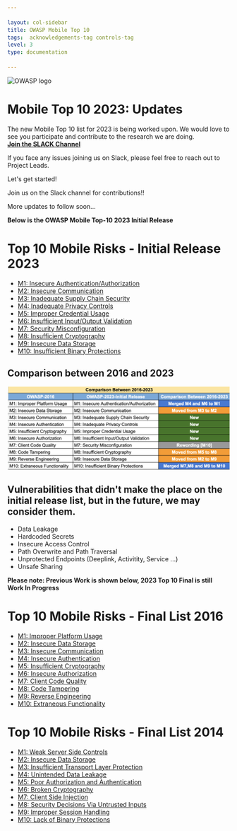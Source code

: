 ```yaml
---

layout: col-sidebar
title: OWASP Mobile Top 10
tags:  acknowledgements-tag controls-tag
level: 3
type: documentation

---
```

![OWASP logo](https://owasp.org/assets/images/logo.png)

# Mobile Top 10 2023: Updates

The new Mobile Top 10 list for 2023 is being worked upon. We would love to see you participate and contribute to the research we are doing.<br>
<b>[Join the SLACK Channel](https://app.slack.com/client/T04T40NHX/C02L2BNTBLP)</b><br>

If you face any issues joining us on Slack, please feel free to reach out to Project Leads.

Let's get started!

Join us on the Slack channel for contributions!!

More updates to follow soon...

<b> Below is the OWASP Mobile Top-10 2023 Initial Release </b>

# Top 10 Mobile Risks - Initial Release 2023
- [M1: Insecure Authentication/Authorization](2023-risks/m1-insecure-authentication-authorization.md)
- [M2: Insecure Communication](2023-risks/m2-insecure-communication.md)
- [M3: Inadequate Supply Chain Security](2023-risks/m3-inadequate-supply-chain-security.md)
- [M4: Inadequate Privacy Controls](2023-risks/m4-inadequate-privacy-controls.md)
- [M5: Improper Credential Usage](2023-risks/m5-improper-credential-usage.md)
- [M6: Insufficient Input/Output Validation](2023-risks/m6-insufficient-input-output-validation.md)
- [M7: Security Misconfiguration](2023-risks/m7-security-misconfiguration.md)
- [M8: Insufficient Cryptography](2023-risks/m8-insufficient-cryptography.md)
- [M9: Insecure Data Storage](2023-risks/m9-insecure-data-storage.md)
- [M10: Insufficient Binary Protections](2023-risks/m10-insufficient-binary-protection.md)

## Comparison between 2016 and 2023
![image description](/2023-risks/assets/images/comparison-owasp-10.png)


## Vulnerabilities that didn't make the place on the initial release list, but in the future, we may consider them.

* Data Leakage
* Hardcoded Secrets
* Insecure Access Control
* Path Overwrite and Path Traversal
* Unprotected Endpoints (Deeplink, Activitity, Service ...)
* Unsafe Sharing

<b> Please note: Previous Work is shown below, 2023 Top 10 Final is still Work In Progress </b>


# Top 10 Mobile Risks - Final List 2016

- [M1: Improper Platform Usage](2016-risks/m1-improper-platform-usage)
- [M2: Insecure Data Storage](2016-risks/m2-insecure-data-storage)
- [M3: Insecure Communication](2016-risks/m3-insecure-communication)
- [M4: Insecure Authentication](2016-risks/m4-insecure-authentication)
- [M5: Insufficient Cryptography](2016-risks/m5-insufficient-cryptography)
- [M6: Insecure Authorization](2016-risks/m6-insecure-authorization)
- [M7: Client Code Quality](2016-risks/m7-client-code-quality)
- [M8: Code Tampering](2016-risks/m8-code-tampering)
- [M9: Reverse Engineering](2016-risks/m9-reverse-engineering)
- [M10: Extraneous Functionality](2016-risks/m10-extraneous-functionality)

# Top 10 Mobile Risks - Final List 2014

- [M1: Weak Server Side Controls](2014-risks/m1-weak-server-side-controls)
- [M2: Insecure Data Storage](2014-risks/m2-insecure-data-storage)
- [M3: Insufficient Transport Layer Protection](2014-risks/m3-insufficient-transport-layer-protection)
- [M4: Unintended Data Leakage](2014-risks/m4-unintended-data-leakage)
- [M5: Poor Authorization and Authentication](2014-risks/m5-poor-authorization-and-authentication)
- [M6: Broken Cryptography](2014-risks/m6-broken-cryptography)
- [M7: Client Side Injection](2014-risks/m7-client-side-injection)
- [M8: Security Decisions Via Untrusted Inputs](2014-risks/m8-security-decisions-via-untrusted-inputs)
- [M9: Improper Session Handling](2014-risks/m9-improper-session-handling)
- [M10: Lack of Binary Protections](2014-risks/m10-lack-of-binary-protections)

